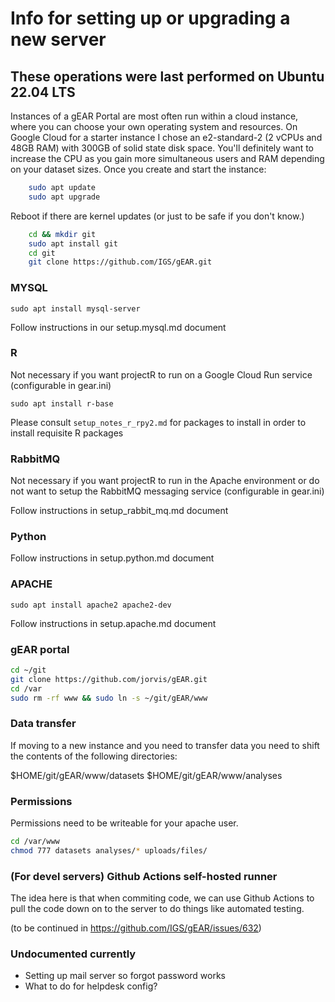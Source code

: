 # Info for setting up or upgrading a new server

## These operations were last performed on Ubuntu 22.04 LTS

Instances of a gEAR Portal are most often run within a cloud instance, where you can choose your own operating system and resources.  On Google Cloud for a starter instance I chose an e2-standard-2 (2 vCPUs and 48GB RAM) with 300GB of solid state disk space.  You'll definitely want to increase the CPU as you gain more simultaneous users and RAM depending on your dataset sizes.  Once you create and start the instance:

```bash
    sudo apt update
    sudo apt upgrade
```

Reboot if there are kernel updates (or just to be safe if you don't know.)

```bash
    cd && mkdir git
    sudo apt install git
    cd git
    git clone https://github.com/IGS/gEAR.git
```

### MYSQL

    sudo apt install mysql-server

Follow instructions in our setup.mysql.md document

### R

Not necessary if you want projectR to run on a Google Cloud Run service (configurable in gear.ini)

`sudo apt install r-base`

Please consult `setup_notes_r_rpy2.md` for packages to install in order to install requisite R packages

### RabbitMQ

Not necessary if you want projectR to run in the Apache environment or do not want to setup the RabbitMQ messaging service (configurable in gear.ini)

Follow instructions in setup_rabbit_mq.md document

### Python

Follow instructions in setup.python.md document

### APACHE

    sudo apt install apache2 apache2-dev

Follow instructions in setup.apache.md document

### gEAR portal

```bash
cd ~/git
git clone https://github.com/jorvis/gEAR.git
cd /var
sudo rm -rf www && sudo ln -s ~/git/gEAR/www
```

### Data transfer

If moving to a new instance and you need to transfer data you need
to shift the contents of the following directories:

$HOME/git/gEAR/www/datasets
$HOME/git/gEAR/www/analyses

### Permissions

Permissions need to be writeable for your apache user.

```bash
cd /var/www
chmod 777 datasets analyses/* uploads/files/
```

### (For devel servers) Github Actions self-hosted runner

The idea here is that when commiting code, we can use Github Actions to pull the code down on to the server to do things like automated testing.

(to be continued in https://github.com/IGS/gEAR/issues/632)

### Undocumented currently

- Setting up mail server so forgot password works
- What to do for helpdesk config?
